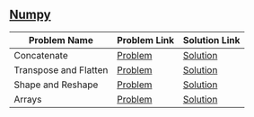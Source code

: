 ## [Numpy](https://www.hackerrank.com/domains/python/numpy)

Problem Name|Problem Link|Solution Link
---|---|---
Concatenate|[Problem](https://www.hackerrank.com/challenges/np-concatenate/problem)|[Solution](./np-concatenate.py)
Transpose and Flatten|[Problem](https://www.hackerrank.com/challenges/np-transpose-and-flatten/problem)|[Solution](./np-transpose-and-flatten.py)
Shape and Reshape|[Problem](https://www.hackerrank.com/challenges/np-shape-reshape/problem)|[Solution](./np-shape-reshape.py)
Arrays|[Problem](https://www.hackerrank.com/challenges/np-arrays/problem)|[Solution](./np-arrays.py)
